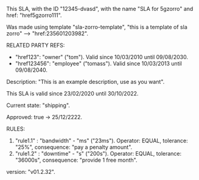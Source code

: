 This SLA, with the ID "12345-dvasd", with the name "SLA for 5gzorro" and href: "href5gzorro111".

Was made using template "sla-zorro-template", "this is a template of sla zorro" --> "href:235601203982".

RELATED PARTY REFS:

- "href123": "owner" ("tom"). Valid since 10/03/2010 until 09/08/2030.
- "href123456": "employee" ("tomass"). Valid since 10/03/2013 until 09/08/2040.

Description:
"This is an example description, use as you want".

This SLA is valid since 23/02/2020 until 30/10/2022.

Current state: "shipping".

Approved: true -> 25/12/2222.

RULES:

1. "rule1.1" : "bandwidth" - "ms" ("23ms"). Operator: EQUAL, tolerance: "25%", consequence: "pay a penalty amount".
2. "rule1.2" : "downtime" - "s" ("200s"). Operator: EQUAL, tolerance: "36000s", consequence: "provide 1 free month".

version: "v01.2.32".

